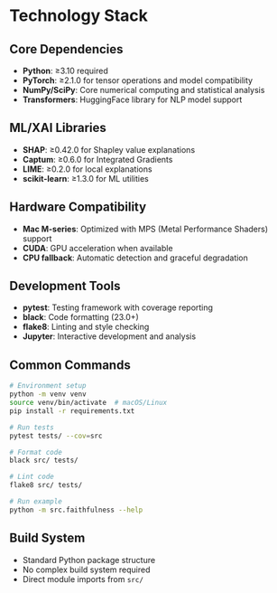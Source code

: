 # Technology Stack

## Core Dependencies

- **Python**: ≥3.10 required
- **PyTorch**: ≥2.1.0 for tensor operations and model compatibility
- **NumPy/SciPy**: Core numerical computing and statistical analysis
- **Transformers**: HuggingFace library for NLP model support

## ML/XAI Libraries

- **SHAP**: ≥0.42.0 for Shapley value explanations
- **Captum**: ≥0.6.0 for Integrated Gradients
- **LIME**: ≥0.2.0 for local explanations
- **scikit-learn**: ≥1.3.0 for ML utilities

## Hardware Compatibility

- **Mac M-series**: Optimized with MPS (Metal Performance Shaders) support
- **CUDA**: GPU acceleration when available
- **CPU fallback**: Automatic detection and graceful degradation

## Development Tools

- **pytest**: Testing framework with coverage reporting
- **black**: Code formatting (23.0+)
- **flake8**: Linting and style checking
- **Jupyter**: Interactive development and analysis

## Common Commands

```bash
# Environment setup
python -m venv venv
source venv/bin/activate  # macOS/Linux
pip install -r requirements.txt

# Run tests
pytest tests/ --cov=src

# Format code
black src/ tests/

# Lint code
flake8 src/ tests/

# Run example
python -m src.faithfulness --help
```

## Build System

- Standard Python package structure
- No complex build system required
- Direct module imports from `src/`